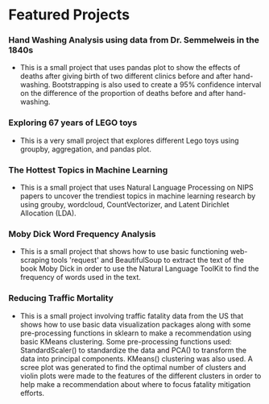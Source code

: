 # Featured Projects  
  
### Hand Washing Analysis using data from Dr. Semmelweis in the 1840s  
  - This is a small project that uses pandas plot to show the effects of deaths after giving birth of two different clinics before and after hand-washing. Bootstrapping is also used to create a 95% confidence interval on the difference of the proportion of deaths before and after hand-washing.  
  
### Exploring 67 years of LEGO toys    
  - This is a very small project that explores different Lego toys using groupby, aggregation, and pandas plot.  
  
### The Hottest Topics in Machine Learning    
  - This is a small project that uses Natural Language Processing on NIPS papers to uncover the trendiest topics in machine learning research by using grouby, wordcloud, CountVectorizer, and Latent Dirichlet Allocation (LDA).   

### Moby Dick Word Frequency Analysis  
  - This is a small project that shows how to use basic functioning web-scraping tools 'request' and BeautifulSoup to extract the text of the book Moby Dick in order to use the Natural Language ToolKit to find the frequency of words used in the text.  
  
### Reducing Traffic Mortality  
  - This is a small project involving traffic fatality data from the US that shows how to use basic data visualization packages along with some pre-processing functions in sklearn to make a recommendation using basic KMeans clustering. Some pre-processing functions used: StandardScaler() to standardize the data and PCA() to transform the data into principal components. KMeans() clustering was also used. A scree plot was generated to find the optimal number of clusters and violin plots were made to the features of the different clusters in order to help make a recommendation about where to focus fatality mitigation efforts.

